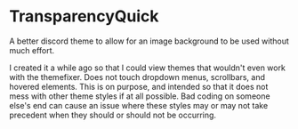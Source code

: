 # TransparencyQuick
A better discord theme to allow for an image background to be used without much effort.

I created it a while ago so that I could view themes that wouldn't even work with the themefixer. Does not touch dropdown menus, scrollbars, and hovered elements. This is on purpose, and intended so that it does not mess with other theme styles if at all possible. Bad coding on someone else's end can cause an issue where these styles may or may not take precedent when they should or should not be occurring.
